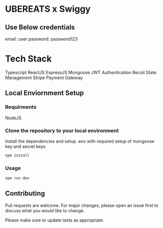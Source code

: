 # UBEREATS x Swiggy

## Use Below credentials
email: user
password: password123

# Tech Stack
Typescript
ReactJS
ExpressJS
Mongoose
JWT Authentication
Recoil State Management
Stripe Payment Gateway


## Local Enviornment Setup
### Requirments
NodeJS

### Clone the repository to your local environment
Install the dependencies and setup .env with required setup of mongoose key and secret keys

```bash
npm install
```

### Usage

```bash
npm run dev
```

## Contributing

Pull requests are welcome. For major changes, please open an issue first
to discuss what you would like to change.

Please make sure to update tests as appropriate.
